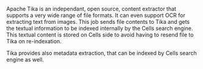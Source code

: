 Apache Tika is an independant, open source, content extractor that supports a very wide range of file formats. It can
even support OCR for extracting text from images. This job sends file contents to Tika and gets the textual information to
be indexed internally by the Cells search engine. This textual content is stored on Cells side to avoid having to resend file to Tika on re-indexation.

Tika provides also metadata extraction, that can be indexed by Cells search engine as well.